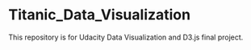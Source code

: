 # Titanic_Data_Visualization
This repository is for Udacity Data Visualization and D3.js final project.
